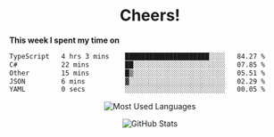 <h1 align="center">Cheers!</h1>

**This week I spent my time on**
<!--START_SECTION:waka-->

```txt
TypeScript   4 hrs 3 mins    █████████████████████░░░░   84.27 %
C#           22 mins         ██░░░░░░░░░░░░░░░░░░░░░░░   07.85 %
Other        15 mins         █▒░░░░░░░░░░░░░░░░░░░░░░░   05.51 %
JSON         6 mins          ▓░░░░░░░░░░░░░░░░░░░░░░░░   02.29 %
YAML         0 secs          ░░░░░░░░░░░░░░░░░░░░░░░░░   00.05 %
```

<!--END_SECTION:waka-->

<p align="center"><img src="https://github-readme-stats.vercel.app/api/top-langs/?username=thnkrn&layout=compact&hide=html&theme=tokyonight" alt="Most Used Languages" /></p>

<p align="center"><img src="https://github-readme-stats.vercel.app/api?username=thnkrn&show_icons=true&count_private=true&theme=tokyonight&show=reviews&hide_rank=false&rank_icon=github" alt="GitHub Stats" /></p>

<!-- <p align="center"><a href="https://wakatime.com"><img src="https://wakatime.com/share/@thnkrn/40092326-d1bd-471b-89da-9a7c63939402.png" /></p>
 -->
